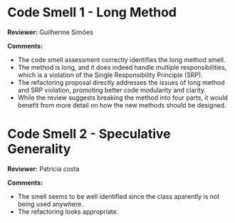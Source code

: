 # Code Smell 1 - Long Method

**Reviewer:** Guilherme Simões

**Comments:**

- The code smell assessment correctly identifies the long method smell.
- The method is long, and it does indeed handle multiple responsibilities, which is a violation of the Single Responsibility Principle (SRP).
- The refactoring proposal directly addresses the issues of long method and SRP violation, promoting better code modularity and clarity.
- While the review suggests breaking the method into four parts, it would benefit from more detail on how the new methods should be designed.

# Code Smell 2 - Speculative Generality

**Reviewer:** Patrícia costa

**Comments:**

- The smell seems to be well identified since the class aparently is not being used anywhere.
- The refactoring looks appropriate. 
